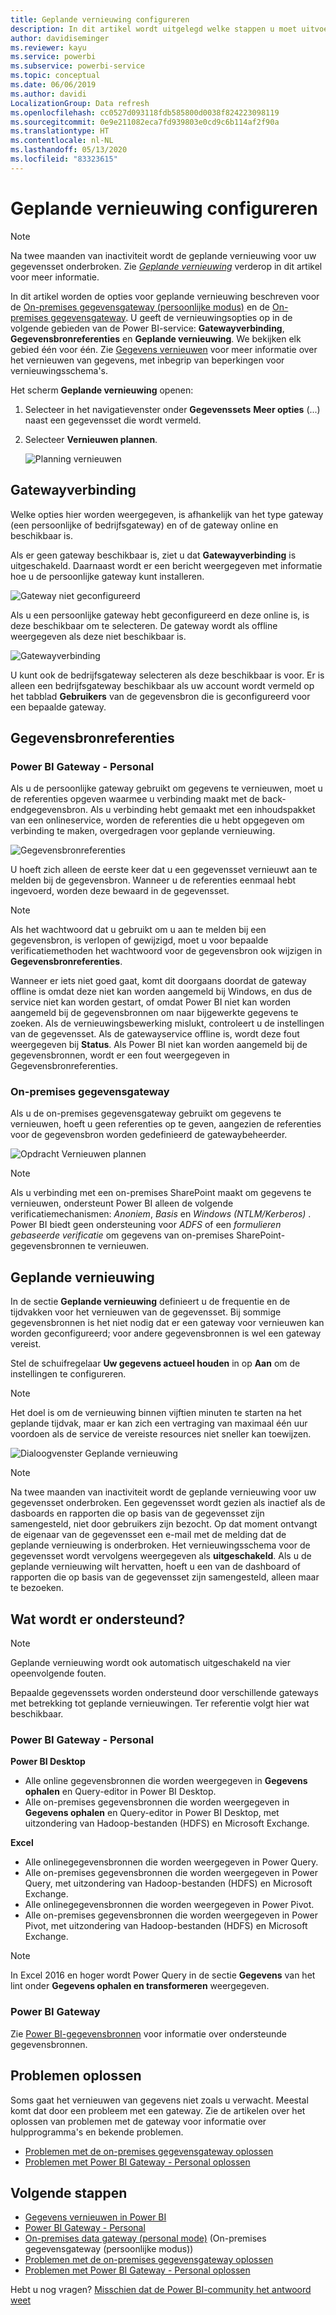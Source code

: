 ```yaml
---
title: Geplande vernieuwing configureren
description: In dit artikel wordt uitgelegd welke stappen u moet uitvoeren om een gateway te selecteren en een geplande vernieuwing te configureren.
author: davidiseminger
ms.reviewer: kayu
ms.service: powerbi
ms.subservice: powerbi-service
ms.topic: conceptual
ms.date: 06/06/2019
ms.author: davidi
LocalizationGroup: Data refresh
ms.openlocfilehash: cc0527d093118fdb585800d0038f824223098119
ms.sourcegitcommit: 0e9e211082eca7fd939803e0cd9c6b114af2f90a
ms.translationtype: HT
ms.contentlocale: nl-NL
ms.lasthandoff: 05/13/2020
ms.locfileid: "83323615"
---
```

# <a name="configure-scheduled-refresh"></a>Geplande vernieuwing configureren

>[!NOTE]
>Na twee maanden van inactiviteit wordt de geplande vernieuwing voor uw gegevensset onderbroken. Zie [*Geplande vernieuwing*](#scheduled-refresh) verderop in dit artikel voor meer informatie.

In dit artikel worden de opties voor geplande vernieuwing beschreven voor de [On-premises gegevensgateway (persoonlijke modus)](service-gateway-personal-mode.md) en de [On-premises gegevensgateway](service-gateway-onprem.md). U geeft de vernieuwingsopties op in de volgende gebieden van de Power BI-service: **Gatewayverbinding**, **Gegevensbronreferenties** en **Geplande vernieuwing**. We bekijken elk gebied één voor één. Zie [Gegevens vernieuwen](refresh-data.md#data-refresh) voor meer informatie over het vernieuwen van gegevens, met inbegrip van beperkingen voor vernieuwingsschema's.

Het scherm **Geplande vernieuwing** openen:

1. Selecteer in het navigatievenster onder **Gegevenssets** **Meer opties** (...) naast een gegevensset die wordt vermeld.
2. Selecteer **Vernieuwen plannen**.

    ![Planning vernieuwen](media/refresh-scheduled-refresh/dataset-menu.png)

## <a name="gateway-connection"></a>Gatewayverbinding

Welke opties hier worden weergegeven, is afhankelijk van het type gateway (een persoonlijke of bedrijfsgateway) en of de gateway online en beschikbaar is.

Als er geen gateway beschikbaar is, ziet u dat **Gatewayverbinding** is uitgeschakeld. Daarnaast wordt er een bericht weergegeven met informatie hoe u de persoonlijke gateway kunt installeren.

![Gateway niet geconfigureerd](media/refresh-scheduled-refresh/gateway-not-configured.png)

Als u een persoonlijke gateway hebt geconfigureerd en deze online is, is deze beschikbaar om te selecteren. De gateway wordt als offline weergegeven als deze niet beschikbaar is.

![Gatewayverbinding](media/refresh-scheduled-refresh/gateway-connection.png)

U kunt ook de bedrijfsgateway selecteren als deze beschikbaar is voor. Er is alleen een bedrijfsgateway beschikbaar als uw account wordt vermeld op het tabblad **Gebruikers** van de gegevensbron die is geconfigureerd voor een bepaalde gateway.

## <a name="data-source-credentials"></a>Gegevensbronreferenties

### <a name="power-bi-gateway---personal"></a>Power BI Gateway - Personal

Als u de persoonlijke gateway gebruikt om gegevens te vernieuwen, moet u de referenties opgeven waarmee u verbinding maakt met de back-endgegevensbron. Als u verbinding hebt gemaakt met een inhoudspakket van een onlineservice, worden de referenties die u hebt opgegeven om verbinding te maken, overgedragen voor geplande vernieuwing.

![Gegevensbronreferenties](media/refresh-scheduled-refresh/data-source-credentials-pgw.png)

U hoeft zich alleen de eerste keer dat u een gegevensset vernieuwt aan te melden bij de gegevensbron. Wanneer u de referenties eenmaal hebt ingevoerd, worden deze bewaard in de gegevensset.

> [!NOTE]
> Als het wachtwoord dat u gebruikt om u aan te melden bij een gegevensbron, is verlopen of gewijzigd, moet u voor bepaalde verificatiemethoden het wachtwoord voor de gegevensbron ook wijzigen in **Gegevensbronreferenties**.

Wanneer er iets niet goed gaat, komt dit doorgaans doordat de gateway offline is omdat deze niet kan worden aangemeld bij Windows, en dus de service niet kan worden gestart, of omdat Power BI niet kan worden aangemeld bij de gegevensbronnen om naar bijgewerkte gegevens te zoeken. Als de vernieuwingsbewerking mislukt, controleert u de instellingen van de gegevensset. Als de gatewayservice offline is, wordt deze fout weergegeven bij **Status**. Als Power BI niet kan worden aangemeld bij de gegevensbronnen, wordt er een fout weergegeven in Gegevensbronreferenties.

### <a name="on-premises-data-gateway"></a>On-premises gegevensgateway

Als u de on-premises gegevensgateway gebruikt om gegevens te vernieuwen, hoeft u geen referenties op te geven, aangezien de referenties voor de gegevensbron worden gedefinieerd de gatewaybeheerder.

![Opdracht Vernieuwen plannen](media/refresh-scheduled-refresh/data-source-credentials-egw.png)

> [!NOTE]
> Als u verbinding met een on-premises SharePoint maakt om gegevens te vernieuwen, ondersteunt Power BI alleen de volgende verificatiemechanismen: *Anoniem*, *Basis* en *Windows (NTLM/Kerberos)* . Power BI biedt geen ondersteuning voor *ADFS* of een *formulieren gebaseerde verificatie* om gegevens van on-premises SharePoint-gegevensbronnen te vernieuwen.

## <a name="scheduled-refresh"></a>Geplande vernieuwing

In de sectie **Geplande vernieuwing** definieert u de frequentie en de tijdvakken voor het vernieuwen van de gegevensset. Bij sommige gegevensbronnen is het niet nodig dat er een gateway voor vernieuwen kan worden geconfigureerd; voor andere gegevensbronnen is wel een gateway vereist.

Stel de schuifregelaar **Uw gegevens actueel houden** in op **Aan** om de instellingen te configureren.

> [!NOTE]
> Het doel is om de vernieuwing binnen vijftien minuten te starten na het geplande tijdvak, maar er kan zich een vertraging van maximaal één uur voordoen als de service de vereiste resources niet sneller kan toewijzen.

![Dialoogvenster Geplande vernieuwing](media/refresh-scheduled-refresh/scheduled-refresh.png)

> [!NOTE]
> Na twee maanden van inactiviteit wordt de geplande vernieuwing voor uw gegevensset onderbroken. Een gegevensset wordt gezien als inactief als de dasboards en rapporten die op basis van de gegevensset zijn samengesteld, niet door gebruikers zijn bezocht. Op dat moment ontvangt de eigenaar van de gegevensset een e-mail met de melding dat de geplande vernieuwing is onderbroken. Het vernieuwingsschema voor de gegevensset wordt vervolgens weergegeven als **uitgeschakeld**. Als u de geplande vernieuwing wilt hervatten, hoeft u een van de dashboard of rapporten die op basis van de gegevensset zijn samengesteld, alleen maar te bezoeken.

## <a name="whats-supported"></a>Wat wordt er ondersteund?


> [!NOTE]
> Geplande vernieuwing wordt ook automatisch uitgeschakeld na vier opeenvolgende fouten.

Bepaalde gegevenssets worden ondersteund door verschillende gateways met betrekking tot geplande vernieuwingen. Ter referentie volgt hier wat beschikbaar.

### <a name="power-bi-gateway---personal"></a>Power BI Gateway - Personal

**Power BI Desktop**

* Alle online gegevensbronnen die worden weergegeven in **Gegevens ophalen** en Query-editor in Power BI Desktop.
* Alle on-premises gegevensbronnen die worden weergegeven in **Gegevens ophalen** en Query-editor in Power BI Desktop, met uitzondering van Hadoop-bestanden (HDFS) en Microsoft Exchange.

**Excel**

* Alle onlinegegevensbronnen die worden weergegeven in Power Query.
* Alle on-premises gegevensbronnen die worden weergegeven in Power Query, met uitzondering van Hadoop-bestanden (HDFS) en Microsoft Exchange.
* Alle onlinegegevensbronnen die worden weergegeven in Power Pivot.
* Alle on-premises gegevensbronnen die worden weergegeven in Power Pivot, met uitzondering van Hadoop-bestanden (HDFS) en Microsoft Exchange.

> [!NOTE]
> In Excel 2016 en hoger wordt Power Query in de sectie **Gegevens** van het lint onder **Gegevens ophalen en transformeren** weergegeven.

### <a name="power-bi-gateway"></a>Power BI Gateway

Zie [Power BI-gegevensbronnen](power-bi-data-sources.md) voor informatie over ondersteunde gegevensbronnen.

## <a name="troubleshooting"></a>Problemen oplossen
Soms gaat het vernieuwen van gegevens niet zoals u verwacht. Meestal komt dat door een probleem met een gateway. Zie de artikelen over het oplossen van problemen met de gateway voor informatie over hulpprogramma's en bekende problemen.

- [Problemen met de on-premises gegevensgateway oplossen](service-gateway-onprem-tshoot.md)
- [Problemen met Power BI Gateway - Personal oplossen](service-admin-troubleshooting-power-bi-personal-gateway.md)

## <a name="next-steps"></a>Volgende stappen

- [Gegevens vernieuwen in Power BI](refresh-data.md)  
- [Power BI Gateway - Personal](service-gateway-personal-mode.md)  
- [On-premises data gateway (personal mode)](service-gateway-onprem.md) (On-premises gegevensgateway (persoonlijke modus))  
- [Problemen met de on-premises gegevensgateway oplossen](service-gateway-onprem-tshoot.md)  
- [Problemen met Power BI Gateway - Personal oplossen](service-admin-troubleshooting-power-bi-personal-gateway.md)  

Hebt u nog vragen? [Misschien dat de Power BI-community het antwoord weet](https://community.powerbi.com/)